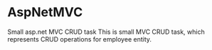 # AspNetMVC
Small asp.net MVC CRUD task
This is small MVC CRUD task, which represents CRUD operations for employee entity.
